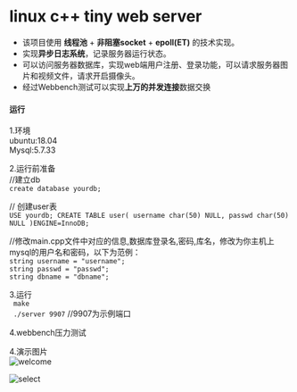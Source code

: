 


# linux c++ tiny web server

* 该项目使用 **线程池** + **非阻塞socket** + **epoll(ET)** 的技术实现。
* 实现**异步日志系统**，记录服务器运行状态。
* 可以访问服务器数据库，实现web端用户注册、登录功能，可以请求服务器图片和视频文件，请求开启摄像头。
* 经过Webbench测试可以实现**上万的并发连接**数据交换
#### 运行

1.环境  
ubuntu:18.04  
Mysql:5.7.33  

2.运行前准备  
//建立db  
`create database yourdb;`  

// 创建user表  
`USE yourdb;
CREATE TABLE user(
    username char(50) NULL,
    passwd char(50) NULL
)ENGINE=InnoDB;`  



//修改main.cpp文件中对应的信息,数据库登录名,密码,库名，修改为你主机上mysql的用户名和密码，以下为范例：  
`string username = "username";`  
`string passwd = "passwd";`  
`string dbname = "dbname";`    

3.运行  
` make`   
` ./server 9907`   //9907为示例端口 

4.webbench压力测试


4.演示图片  
![welcome](https://user-images.githubusercontent.com/79500699/114193993-a0a60d80-9981-11eb-9844-bb4b9172d105.png)  

![select](https://user-images.githubusercontent.com/79500699/114194127-c3382680-9981-11eb-8827-4d4863f4a086.png)
